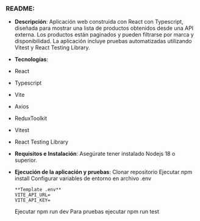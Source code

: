 ### README:

- **Descripción**:
  Aplicación web construida con React con Typescript, diseñada para mostrar una lista de productos obtenidos desde una API externa. Los productos están paginados y pueden filtrarse por marca y disponibilidad. La aplicación incluye pruebas automatizadas utilizando Vitest y React Testing Library.

- **Tecnologías**:
- React
- Typescript
- Vite
- Axios
- ReduxToolkit
- Vitest
- React Testing Library

- **Requisitos e Instalación**:
  Asegúrate tener instalado Nodejs 18 o superior.

- **Ejecución de la aplicación y pruebas**:
  Clonar repositorio
  Ejecutar npm install
  Configurar variables de entorno en archivo .env

      **Template .env**
      VITE_API_URL=
      VITE_API_KEY=

  Ejecutar npm run dev
  Para pruebas ejecutar npm run test
